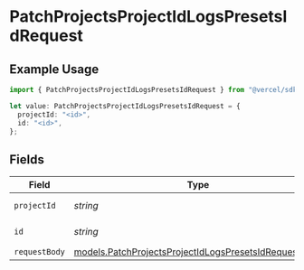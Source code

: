 # PatchProjectsProjectIdLogsPresetsIdRequest

## Example Usage

```typescript
import { PatchProjectsProjectIdLogsPresetsIdRequest } from "@vercel/sdk/models/patchprojectsprojectidlogspresetsidop.js";

let value: PatchProjectsProjectIdLogsPresetsIdRequest = {
  projectId: "<id>",
  id: "<id>",
};
```

## Fields

| Field                                                                                                                | Type                                                                                                                 | Required                                                                                                             | Description                                                                                                          |
| -------------------------------------------------------------------------------------------------------------------- | -------------------------------------------------------------------------------------------------------------------- | -------------------------------------------------------------------------------------------------------------------- | -------------------------------------------------------------------------------------------------------------------- |
| `projectId`                                                                                                          | *string*                                                                                                             | :heavy_check_mark:                                                                                                   | projectId of the preset                                                                                              |
| `id`                                                                                                                 | *string*                                                                                                             | :heavy_check_mark:                                                                                                   | Id of the preset                                                                                                     |
| `requestBody`                                                                                                        | [models.PatchProjectsProjectIdLogsPresetsIdRequestBody](../models/patchprojectsprojectidlogspresetsidrequestbody.md) | :heavy_minus_sign:                                                                                                   | N/A                                                                                                                  |